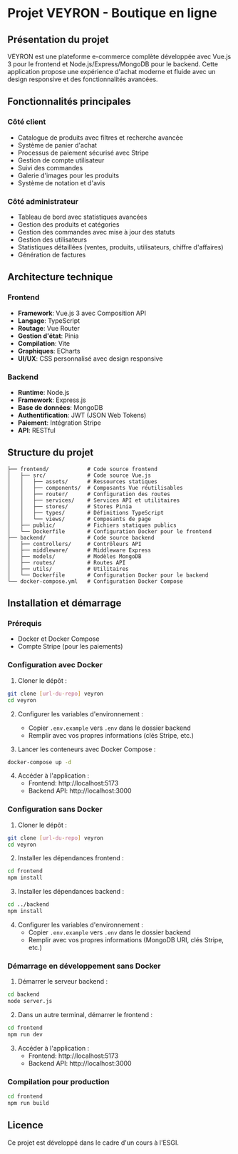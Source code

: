 # Projet VEYRON - Boutique en ligne

## Présentation du projet

VEYRON est une plateforme e-commerce complète développée avec Vue.js 3 pour le frontend et Node.js/Express/MongoDB pour le backend. Cette application propose une expérience d'achat moderne et fluide avec un design responsive et des fonctionnalités avancées.

## Fonctionnalités principales

### Côté client
- Catalogue de produits avec filtres et recherche avancée
- Système de panier d'achat
- Processus de paiement sécurisé avec Stripe
- Gestion de compte utilisateur
- Suivi des commandes
- Galerie d'images pour les produits
- Système de notation et d'avis

### Côté administrateur
- Tableau de bord avec statistiques avancées
- Gestion des produits et catégories
- Gestion des commandes avec mise à jour des statuts
- Gestion des utilisateurs
- Statistiques détaillées (ventes, produits, utilisateurs, chiffre d'affaires)
- Génération de factures

## Architecture technique

### Frontend
- **Framework**: Vue.js 3 avec Composition API
- **Langage**: TypeScript
- **Routage**: Vue Router
- **Gestion d'état**: Pinia
- **Compilation**: Vite
- **Graphiques**: ECharts
- **UI/UX**: CSS personnalisé avec design responsive

### Backend
- **Runtime**: Node.js
- **Framework**: Express.js
- **Base de données**: MongoDB
- **Authentification**: JWT (JSON Web Tokens)
- **Paiement**: Intégration Stripe
- **API**: RESTful

## Structure du projet

```
├── frontend/            # Code source frontend
│   ├── src/             # Code source Vue.js
│   │   ├── assets/      # Ressources statiques
│   │   ├── components/  # Composants Vue réutilisables
│   │   ├── router/      # Configuration des routes
│   │   ├── services/    # Services API et utilitaires
│   │   ├── stores/      # Stores Pinia
│   │   ├── types/       # Définitions TypeScript
│   │   └── views/       # Composants de page
│   ├── public/          # Fichiers statiques publics
│   └── Dockerfile       # Configuration Docker pour le frontend
├── backend/             # Code source backend
│   ├── controllers/     # Contrôleurs API
│   ├── middleware/      # Middleware Express
│   ├── models/          # Modèles MongoDB
│   ├── routes/          # Routes API
│   ├── utils/           # Utilitaires
│   └── Dockerfile       # Configuration Docker pour le backend
└── docker-compose.yml   # Configuration Docker Compose
```

## Installation et démarrage

### Prérequis
- Docker et Docker Compose
- Compte Stripe (pour les paiements)

### Configuration avec Docker

1. Cloner le dépôt :
```sh
git clone [url-du-repo] veyron
cd veyron
```

2. Configurer les variables d'environnement :
   - Copier `.env.example` vers `.env` dans le dossier backend
   - Remplir avec vos propres informations (clés Stripe, etc.)

3. Lancer les conteneurs avec Docker Compose :
```sh
docker-compose up -d
```

4. Accéder à l'application :
   - Frontend: http://localhost:5173
   - Backend API: http://localhost:3000

### Configuration sans Docker

1. Cloner le dépôt :
```sh
git clone [url-du-repo] veyron
cd veyron
```

2. Installer les dépendances frontend :
```sh
cd frontend
npm install
```

3. Installer les dépendances backend :
```sh
cd ../backend
npm install
```

4. Configurer les variables d'environnement :
   - Copier `.env.example` vers `.env` dans le dossier backend
   - Remplir avec vos propres informations (MongoDB URI, clés Stripe, etc.)

### Démarrage en développement sans Docker

1. Démarrer le serveur backend :
```sh
cd backend
node server.js
```

2. Dans un autre terminal, démarrer le frontend :
```sh
cd frontend
npm run dev
```

3. Accéder à l'application :
   - Frontend: http://localhost:5173
   - Backend API: http://localhost:3000

### Compilation pour production

```sh
cd frontend
npm run build
```

## Licence

Ce projet est développé dans le cadre d'un cours à l'ESGI.

